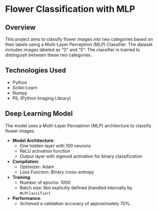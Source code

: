 # Flower Classification with MLP 

## Overview 
This project aims to classify flower images into two categories based on their labels using a Multi-Layer Perceptron (MLP) Classifier. The dataset includes images labeled as "0" and "5". The classifier is trained to distinguish between these two categories.

## Technologies Used 
- Python
- Scikit-Learn
- Numpy
- PIL (Python Imaging Library)

## Deep Learning Model 
The model uses a Multi-Layer Perceptron (MLP) architecture to classify flower images.
- **Model Architecture**:
  - One hidden layer with 100 neurons
  - ReLU activation function
  - Output layer with sigmoid activation for binary classification
- **Compilation**:
  - Optimizer: Adam
  - Loss Function: Binary cross-entropy
- **Training**:
  - Number of epochs: 1000
  - Batch size: Not explicitly defined (handled internally by `MLPClassifier`)
- **Performance**:
  - Achieved a validation accuracy of approximately 70%.
